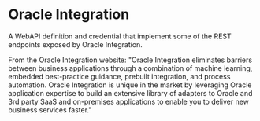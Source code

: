 # Oracle Integration
A WebAPI definition and credential that implement some of the REST endpoints exposed by Oracle Integration.

From the Oracle Integration website:
"Oracle Integration eliminates barriers between business applications through a combination of machine learning, embedded best-practice guidance, prebuilt integration, and process automation. Oracle Integration is unique in the market by leveraging Oracle application expertise to build an extensive library of adapters to Oracle and 3rd party SaaS and on-premises applications to enable you to deliver new business services faster."
